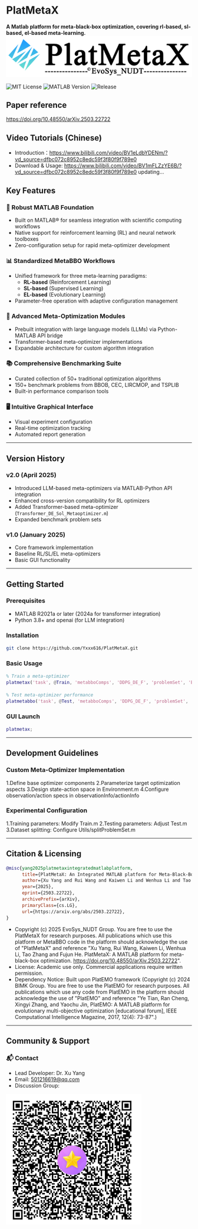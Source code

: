 # PlatMetaX
**A Matlab platform for meta-black-box optimization, covering rl-based, sl-based, el-based meta-learning.**
![PlatMetaX Logo](https://github.com/Yxxx616/PlatMetaX/blob/main/GUI/platmetaxLOGO2.0.png)

![MIT License](https://img.shields.io/badge/License-MIT-yellow.svg)
![MATLAB Version](https://img.shields.io/badge/MATLAB-R2021a%2B-orange)
![Release](https://img.shields.io/badge/release-2.0-success)


## Paper reference
https://doi.org/10.48550/arXiv.2503.22722

## Video Tutorials (Chinese)
- Introduction：https://www.bilibili.com/video/BV1eLdbYDENm/?vd_source=dfbc072c8952c8edc59f3f80f9f789e0
- Download & Usage: https://www.bilibili.com/video/BV1mFLZzYE6B/?vd_source=dfbc072c8952c8edc59f3f80f9f789e0
updating...

## Key Features

### 🚀 Robust MATLAB Foundation
- Built on MATLAB® for seamless integration with scientific computing workflows  
- Native support for reinforcement learning (RL) and neural network toolboxes  
- Zero-configuration setup for rapid meta-optimizer development

### 📊 Standardized MetaBBO Workflows
- Unified framework for three meta-learning paradigms:  
  - **RL-based** (Reinforcement Learning)  
  - **SL-based** (Supervised Learning)  
  - **EL-based** (Evolutionary Learning)  
- Parameter-free operation with adaptive configuration management

### 🧠 Advanced Meta-Optimization Modules
- Prebuilt integration with large language models (LLMs) via Python-MATLAB API bridge  
- Transformer-based meta-optimizer implementations  
- Expandable architecture for custom algorithm integration

### 📚 Comprehensive Benchmarking Suite
- Curated collection of 50+ traditional optimization algorithms  
- 150+ benchmark problems from BBOB, CEC, LIRCMOP, and TSPLIB  
- Built-in performance comparison tools

### 🖥️ Intuitive Graphical Interface
- Visual experiment configuration  
- Real-time optimization tracking  
- Automated report generation

---

## Version History

### v2.0 (April 2025)
- Introduced LLM-based meta-optimizers via MATLAB-Python API integration  
- Enhanced cross-version compatibility for RL optimizers  
- Added Transformer-based meta-optimizer (`Transformer_DE_Sol_Metaoptimizer.m`)  
- Expanded benchmark problem sets

### v1.0 (January 2025)
- Core framework implementation  
- Baseline RL/SL/EL meta-optimizers  
- Basic GUI functionality

---

## Getting Started

### Prerequisites
- MATLAB R2021a or later (2024a for transformer integration)
- Python 3.8+ and openai (for LLM integration)  

### Installation
```bash
git clone https://github.com/Yxxx616/PlatMetaX.git
```

### Basic Usage
```matlab
% Train a meta-optimizer
platmetax('task', @Train, 'metabboComps', 'DDPG_DE_F', 'problemSet', 'BBOB', 'N', 50, 'D', 10);

% Test meta-optimizer performance
platmetabbo('task', @Test, 'metabboComps', 'DDPG_DE_F', 'problemSet', 'CEC2020');
```

### GUI Launch
```matlab
platmetax;
```
---

## Development Guidelines
### Custom Meta-Optimizer Implementation
1.Define base optimizer components
2.Parameterize target optimization aspects
3.Design state-action space in Environment.m
4.Configure observation/action specs in observationInfo/actionInfo

### Experimental Configuration
1.Training parameters: Modify Train.m
2.Testing parameters: Adjust Test.m
3.Dataset splitting: Configure Utils/splitProblemSet.m

---

## Citation & Licensing
```bibtex
@misc{yang2025platmetaxintegratedmatlabplatform,
      title={PlatMetaX: An Integrated MATLAB platform for Meta-Black-Box Optimization}, 
      author={Xu Yang and Rui Wang and Kaiwen Li and Wenhua Li and Tao Zhang and Fujun He},
      year={2025},
      eprint={2503.22722},
      archivePrefix={arXiv},
      primaryClass={cs.LG},
      url={https://arxiv.org/abs/2503.22722}, 
}
```
- Copyright (c) 2025 EvoSys_NUDT Group. You are free to use the PlatMetaX for research purposes. All publications which use this platform or MetaBBO code in the platform should acknowledge the use of "PlatMetaX" and reference "Xu Yang, Rui Wang, Kaiwen Li, Wenhua Li, Tao Zhang and Fujun He. PlatMetaX: A MATLAB platform for meta-black-box optimization. https://doi.org/10.48550/arXiv.2503.22722".
- License: Academic use only. Commercial applications require written permission.
- Dependency Notice: Built upon PlatEMO framework (Copyright (c) 2024 BIMK Group. You are free to use the PlatEMO for research purposes. All publications which use any code from PlatEMO in the platform should acknowledge the use of "PlatEMO" and reference "Ye Tian, Ran Cheng, Xingyi Zhang, and Yaochu Jin, PlatEMO: A MATLAB platform for evolutionary multi-objective optimization [educational forum], IEEE Computational Intelligence Magazine, 2017, 12(4): 73-87".)

---

## Community & Support
### 📬 Contact
- Lead Developer: Dr. Xu Yang
- Email: 501216619@qq.com
- Discussion Group:

![QQ Group QR Code](https://github.com/Yxxx616/PlatMetaX/blob/main/GUI/qqmobCode.png "Join Our QQ Group")


